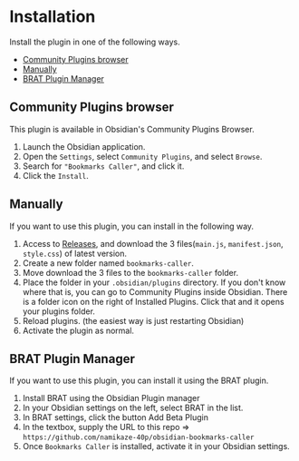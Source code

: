 # Installation

Install the plugin in one of the following ways.

- [Community Plugins browser](#community-plugins-browser)
- [Manually](#manually)
- [BRAT Plugin Manager](#brat-plugin-manager)

## Community Plugins browser

This plugin is available in Obsidian's Community Plugins Browser.

1. Launch the Obsidian application.
1. Open the `Settings`, select `Community Plugins`, and select `Browse`.
1. Search for `"Bookmarks Caller"`, and click it.
1. Click the `Install`.

## Manually

If you want to use this plugin, you can install in the following way.

1. Access to [Releases](https://github.com/namikaze-40p/obsidian-bookmarks-caller/releases), and download the 3 files(`main.js`, `manifest.json`, `style.css`) of latest version.
1. Create a new folder named `bookmarks-caller`.
1. Move download the 3 files to the `bookmarks-caller` folder.
1. Place the folder in your `.obsidian/plugins` directory. If you don't know where that is, you can go to Community Plugins inside Obsidian. There is a folder icon on the right of Installed Plugins. Click that and it opens your plugins folder.
1. Reload plugins. (the easiest way is just restarting Obsidian)
1. Activate the plugin as normal.

## BRAT Plugin Manager

If you want to use this plugin, you can install it using the BRAT plugin.

1. Install BRAT using the Obsidian Plugin manager
1. In your Obsidian settings on the left, select BRAT in the list.
1. In BRAT settings, click the button Add Beta Plugin
1. In the textbox, supply the URL to this repo => `https://github.com/namikaze-40p/obsidian-bookmarks-caller`
1. Once `Bookmarks Caller` is installed, activate it in your Obsidian settings.
